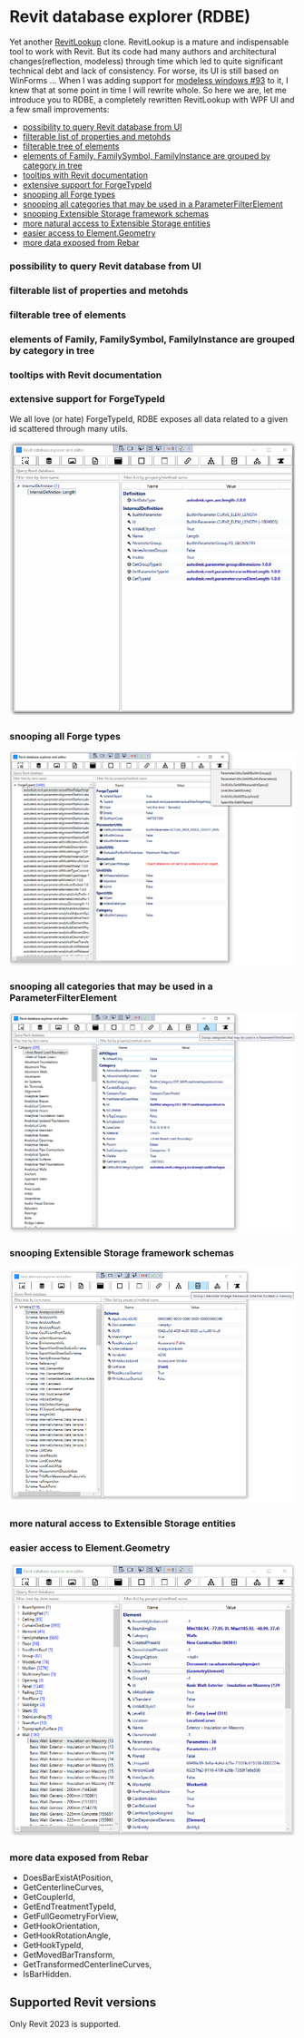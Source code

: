 # Revit database explorer (RDBE)

Yet another [RevitLookup](https://github.com/jeremytammik/RevitLookup) clone. RevitLookup is a mature and indispensable tool to work with Revit. But its code had many authors and architectural changes(reflection, modeless) through time which led to quite significant technical debt and lack of consistency. For worse, its UI is still based on WinForms ... When I was adding support for [modeless windows #93](https://github.com/jeremytammik/RevitLookup/pull/93) to it, I knew that at some point in time I will rewrite whole. So here we are, let me introduce you to RDBE, a completely rewritten RevitLookup with WPF UI and a few small improvements:

- [possibility to query Revit database from UI](#possibility-to-query-Revit-database-from-UI)
- [filterable list of properties and metohds](#filterable-list-of-properties-and-metohds)
- [filterable tree of elements](#filterable-tree-of-elements)
- [elements of Family, FamilySymbol, FamilyInstance are grouped by category in tree](#grouping)
- [tooltips with Revit documentation](#tooltips-with-Revit-documentation)
- [extensive support for ForgeTypeId](#extensive-support-for-ForgeTypeId)
- [snooping all Forge types](#snooping-all-Forge-types)
- [snooping all categories that may be used in a ParameterFilterElement](#snooping-all-categories-that-may-be-used-in-a-ParameterFilterElement)
- [snooping Extensible Storage framework schemas](#snooping-Extensible-Storage-framework-schemas)
- [more natural access to Extensible Storage entities](#more-natural-access-to-Extensible-Storage-entities)
- [easier access to Element.Geometry](#geometry)
- [more data exposed from Rebar](#more-data-exposed-from-rebar)

### possibility to query Revit database from UI

### filterable list of properties and metohds 

### filterable tree of elements

### <a name="grouping"></a>elements of Family, FamilySymbol, FamilyInstance are grouped by category in tree

### tooltips with Revit documentation

### extensive support for ForgeTypeId

We all love (or hate) ForgeTypeId, RDBE exposes all data related to a given id scattered through many utils.

![extensive-support-for-ForgeTypeId](documentation/examples/extensive-support-for-ForgeTypeId.gif)

### snooping all Forge types

![snooping-all-Forge-types](documentation/examples/snooping-all-Forge-types.png)

### snooping all categories that may be used in a ParameterFilterElement

![snooping-all-categories-that-may-be-used-in-a-ParameterFilterElement](documentation/examples/snooping-all-categories-that-may-be-used-in-a-ParameterFilterElement.png)

### snooping Extensible Storage framework schemas

![snooping-Extensible-Storage-framework-schemas](documentation/examples/snooping-Extensible-Storage-framework-schemas.png)

### more natural access to Extensible Storage entities

### <a name="geometry"></a>easier access to Element.Geometry

![easier-access-to-Element.Geometry](documentation/examples/easier-access-to-Element.Geometry.gif)


### more data exposed from Rebar

- DoesBarExistAtPosition, 
- GetCenterlineCurves, 
- GetCouplerId, 
- GetEndTreatmentTypeId, 
- GetFullGeometryForView,
- GetHookOrientation,
- GetHookRotationAngle, 
- GetHookTypeId,
- GetMovedBarTransform,
- GetTransformedCenterlineCurves,
- IsBarHidden.


## Supported Revit versions

Only Revit 2023 is supported.
